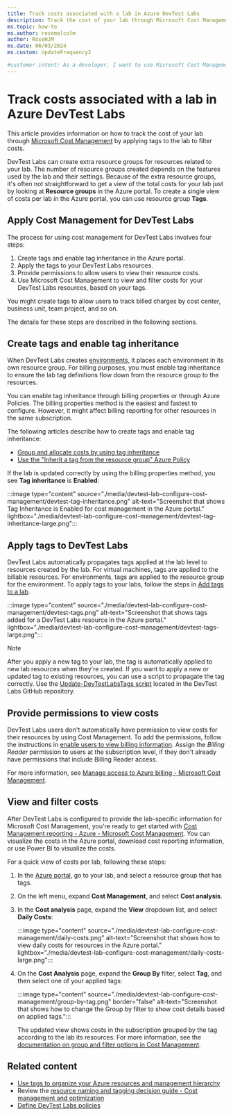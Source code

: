 ```yaml
---
title: Track costs associated with a lab in Azure DevTest Labs
description: Track the cost of your lab through Microsoft Cost Management with custom tags, tag inheritance, and filtered views.
ms.topic: how-to
ms.author: rosemalcolm
author: RoseHJM
ms.date: 06/03/2024
ms.custom: UpdateFrequency2

#customer intent: As a developer, I want to use Microsoft Cost Management to track and manage the costs associated with my DevTest Labs resources.
---
```


# Track costs associated with a lab in Azure DevTest Labs

This article provides information on how to track the cost of your lab through [Microsoft Cost Management](../cost-management-billing/cost-management-billing-overview.md) by applying tags to the lab to filter costs.

DevTest Labs can create extra resource groups for resources related to your lab. The number of resource groups created depends on the features used by the lab and their settings. Because of the extra resource groups, it's often not straightforward to get a view of the total costs for your lab just by looking at **Resource groups** in the Azure portal. To create a single view of costs per lab in the Azure portal, you can use resource group **Tags**. 

## Apply Cost Management for DevTest Labs

The process for using cost management for DevTest Labs involves four steps:

1. Create tags and enable tag inheritance in the Azure portal.
1. Apply the tags to your DevTest Labs resources.
1. Provide permissions to allow users to view their resource costs.
1. Use Microsoft Cost Management to view and filter costs for your DevTest Labs resources, based on your tags.

You might create tags to allow users to track billed charges by cost center, business unit, team project, and so on.

The details for these steps are described in the following sections. 

## Create tags and enable tag inheritance

When DevTest Labs creates [environments](devtest-lab-create-environment-from-arm.md), it places each environment in its own resource group. For billing purposes, you must enable tag inheritance to ensure the lab tag definitions flow down from the resource group to the resources. 

You can enable tag inheritance through billing properties or through Azure Policies. The billing properties method is the easiest and fastest to configure. However, it might affect billing reporting for other resources in the same subscription. 

The following articles describe how to create tags and enable tag inheritance:

- [Group and allocate costs by using tag inheritance](../cost-management-billing/costs/enable-tag-inheritance.md)
- [Use the "Inherit a tag from the resource group" Azure Policy](../azure-resource-manager/management/tag-policies.md)

If the lab is updated correctly by using the billing properties method, you see **Tag inheritance** is **Enabled**: 

:::image type="content" source="./media/devtest-lab-configure-cost-management/devtest-tag-inheritance.png" alt-text="Screenshot that shows Tag Inheritance is Enabled for cost management in the Azure portal." lightbox="./media/devtest-lab-configure-cost-management/devtest-tag-inheritance-large.png":::

## Apply tags to DevTest Labs

DevTest Labs automatically propagates tags applied at the lab level to resources created by the lab. For virtual machines, tags are applied to the billable resources. For environments, tags are applied to the resource group for the environment. To apply tags to your labs, follow the steps in [Add tags to a lab](devtest-lab-add-tag.md).

:::image type="content" source="./media/devtest-lab-configure-cost-management/devtest-tags.png" alt-text="Screenshot that shows tags added for a DevTest Labs resource in the Azure portal." lightbox="./media/devtest-lab-configure-cost-management/devtest-tags-large.png":::

> [!NOTE]
> After you apply a new tag to your lab, the tag is automatically applied to new lab resources when they're created. If you want to apply a new or updated tag to existing resources, you can use a script to propagate the tag correctly. Use the [Update-DevTestLabsTags script](https://github.com/Azure/azure-devtestlab/tree/master/samples/DevTestLabs/Scripts/UpdateDtlTags) located in the DevTest Labs GitHub repository.

## Provide permissions to view costs 

DevTest Labs users don't automatically have permission to view costs for their resources by using Cost Management. To add the permissions, follow the instructions in [enable users to view billing information](../cost-management-billing/costs/assign-access-acm-data.md#assign-billing-account-scope-access). Assign the _Billing Reader_ permission to users at the subscription level, if they don't already have permissions that include Billing Reader access.

For more information, see [Manage access to Azure billing - Microsoft Cost Management](../cost-management-billing/manage/manage-billing-access.md).

## View and filter costs

After DevTest Labs is configured to provide the lab-specific information for Microsoft Cost Management, you're ready to get started with [Cost Management reporting - Azure - Microsoft Cost Management](../cost-management-billing/costs/reporting-get-started.md). You can visualize the costs in the Azure portal, download cost reporting information, or use Power BI to visualize the costs. 

For a quick view of costs per lab, following these steps: 

1. In the [Azure portal](https://portal.azure.com), go to your lab, and select a resource group that has tags.

1. On the left menu, expand **Cost Management**, and select **Cost analysis**.

1. In the **Cost analysis** page, expand the **View** dropdown list, and select **Daily Costs**:

   :::image type="content" source="./media/devtest-lab-configure-cost-management/daily-costs.png" alt-text="Screenshot that shows how to view daily costs for resources in the Azure portal." lightbox="./media/devtest-lab-configure-cost-management/daily-costs-large.png":::

1. On the **Cost Analysis** page, expand the **Group By** filter, select **Tag**, and then select one of your applied tags:

   :::image type="content" source="./media/devtest-lab-configure-cost-management/group-by-tag.png" border="false" alt-text="Screenshot that shows how to change the Group by filter to show cost details based on applied tags.":::

   The updated view shows costs in the subscription grouped by the tag according to the lab  its resources. For more information, see the [documentation on group and filter options in Cost Management](../cost-management-billing/costs/group-filter.md).

## Related content

- [Use tags to organize your Azure resources and management hierarchy](/azure/azure-resource-manager/management/tag-resources)
- Review the [resource naming and tagging decision guide - Cost management and optimization](/azure/cloud-adoption-framework/ready/azure-best-practices/resource-naming-and-tagging-decision-guide)
- [Define DevTest Labs policies](devtest-lab-set-lab-policy.md)
